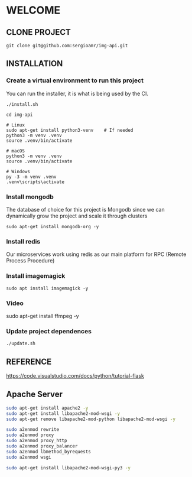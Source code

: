 # WELCOME

## CLONE PROJECT

```
git clone git@github.com:sergioamr/img-api.git
```

## INSTALLATION

### Create a virtual environment to run this project

You can run the installer, it is what is being used by the CI.
```
./install.sh
```

```
cd img-api

# Linux
sudo apt-get install python3-venv    # If needed
python3 -m venv .venv
source .venv/bin/activate

# macOS
python3 -m venv .venv
source .venv/bin/activate

# Windows
py -3 -m venv .venv
.venv\scripts\activate
```

### Install mongodb

The database of choice for this project is Mongodb since we can dynamically grow the project and scale it through clusters

```
sudo apt-get install mongodb-org -y
```

### Install redis

Our microservices work using redis as our main platform for RPC (Remote Process Procedure)

### Install imagemagick

```
sudo apt install imagemagick -y
```

### Video
sudo apt-get install ffmpeg -y

### Update project dependences
```
./update.sh
```

## REFERENCE
https://code.visualstudio.com/docs/python/tutorial-flask


## Apache Server

``` Bash
sudo apt-get install apache2 -y
sudo apt-get install libapache2-mod-wsgi -y
sudo apt-get remove libapache2-mod-python libapache2-mod-wsgi -y

sudo a2enmod rewrite
sudo a2enmod proxy
sudo a2enmod proxy_http
sudo a2enmod proxy_balancer
sudo a2enmod lbmethod_byrequests
sudo a2enmod wsgi

sudo apt-get install libapache2-mod-wsgi-py3 -y
```